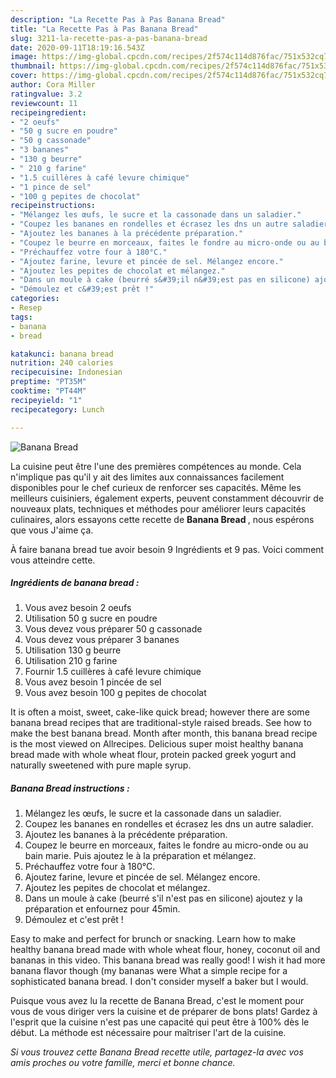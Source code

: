 ```yaml
---
description: "La Recette Pas à Pas Banana Bread"
title: "La Recette Pas à Pas Banana Bread"
slug: 3211-la-recette-pas-a-pas-banana-bread
date: 2020-09-11T18:19:16.543Z
image: https://img-global.cpcdn.com/recipes/2f574c114d876fac/751x532cq70/banana-bread-photo-principale-de-la-recette.jpg
thumbnail: https://img-global.cpcdn.com/recipes/2f574c114d876fac/751x532cq70/banana-bread-photo-principale-de-la-recette.jpg
cover: https://img-global.cpcdn.com/recipes/2f574c114d876fac/751x532cq70/banana-bread-photo-principale-de-la-recette.jpg
author: Cora Miller
ratingvalue: 3.2
reviewcount: 11
recipeingredient:
- "2 oeufs"
- "50 g sucre en poudre"
- "50 g cassonade"
- "3 bananes"
- "130 g beurre"
- " 210 g farine"
- "1.5 cuillères à café levure chimique"
- "1 pince de sel"
- "100 g pepites de chocolat"
recipeinstructions:
- "Mélangez les œufs, le sucre et la cassonade dans un saladier."
- "Coupez les bananes en rondelles et écrasez les dns un autre saladier."
- "Ajoutez les bananes à la précédente préparation."
- "Coupez le beurre en morceaux, faites le fondre au micro-onde ou au bain marie. Puis ajoutez le à la préparation et mélangez."
- "Préchauffez votre four à 180°C."
- "Ajoutez farine, levure et pincée de sel. Mélangez encore."
- "Ajoutez les pepites de chocolat et mélangez."
- "Dans un moule à cake (beurré s&#39;il n&#39;est pas en silicone) ajoutez y la préparation et enfournez pour 45min."
- "Démoulez et c&#39;est prêt !"
categories:
- Resep
tags:
- banana
- bread

katakunci: banana bread 
nutrition: 240 calories
recipecuisine: Indonesian
preptime: "PT35M"
cooktime: "PT44M"
recipeyield: "1"
recipecategory: Lunch

---
```



![Banana Bread](https://img-global.cpcdn.com/recipes/2f574c114d876fac/751x532cq70/banana-bread-photo-principale-de-la-recette.jpg)

La cuisine peut être l'une des premières compétences au monde. Cela n'implique pas qu'il y ait des limites aux connaissances facilement disponibles pour le chef curieux de renforcer ses capacités. Même les meilleurs cuisiniers, également experts, peuvent constamment découvrir de nouveaux plats, techniques et méthodes pour améliorer leurs capacités culinaires, alors essayons cette recette de <strong> Banana Bread </strong>, nous espérons que vous J'aime ça.

<!--inarticleads1-->

À faire banana bread tue avoir besoin 9 Ingrédients et 9 pas. Voici comment vous atteindre cette.

##### Ingrédients de banana bread :

1. Vous avez besoin 2 oeufs
1. Utilisation 50 g sucre en poudre
1. Vous devez vous préparer 50 g cassonade
1. Vous devez vous préparer 3 bananes
1. Utilisation 130 g beurre
1. Utilisation  210 g farine
1. Fournir 1.5 cuillères à café levure chimique
1. Vous avez besoin 1 pincée de sel
1. Vous avez besoin 100 g pepites de chocolat


It is often a moist, sweet, cake-like quick bread; however there are some banana bread recipes that are traditional-style raised breads. See how to make the best banana bread. Month after month, this banana bread recipe is the most viewed on Allrecipes. Delicious super moist healthy banana bread made with whole wheat flour, protein packed greek yogurt and naturally sweetened with pure maple syrup. 

<!--inarticleads2-->

##### Banana Bread instructions :

1. Mélangez les œufs, le sucre et la cassonade dans un saladier.
1. Coupez les bananes en rondelles et écrasez les dns un autre saladier.
1. Ajoutez les bananes à la précédente préparation.
1. Coupez le beurre en morceaux, faites le fondre au micro-onde ou au bain marie. Puis ajoutez le à la préparation et mélangez.
1. Préchauffez votre four à 180°C.
1. Ajoutez farine, levure et pincée de sel. Mélangez encore.
1. Ajoutez les pepites de chocolat et mélangez.
1. Dans un moule à cake (beurré s&#39;il n&#39;est pas en silicone) ajoutez y la préparation et enfournez pour 45min.
1. Démoulez et c&#39;est prêt !


Easy to make and perfect for brunch or snacking. Learn how to make healthy banana bread made with whole wheat flour, honey, coconut oil and bananas in this video. This banana bread was really good! I wish it had more banana flavor though (my bananas were What a simple recipe for a sophisticated banana bread. I don&#39;t consider myself a baker but I would. 

<!--inarticleads1-->

<p>
Puisque vous avez lu la recette de Banana Bread, c'est le moment pour vous de vous diriger vers la cuisine et de préparer de bons plats! Gardez à l'esprit que la cuisine n'est pas une capacité qui peut être à 100% dès le début. La méthode est nécessaire pour maîtriser l'art de la cuisine.
</p>

<p>
<i>Si vous trouvez cette Banana Bread recette utile, partagez-la avec vos amis proches ou votre famille, merci et bonne chance.</i>
</p>
